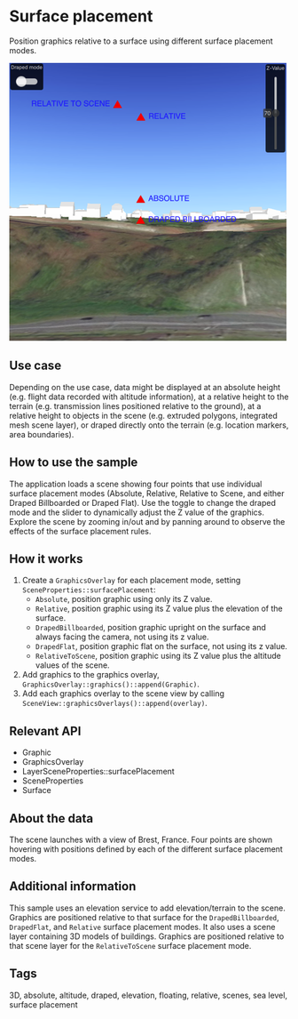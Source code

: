 # Surface placement

Position graphics relative to a surface using different surface placement modes.

![](screenshot.png)

## Use case

Depending on the use case, data might be displayed at an absolute height (e.g. flight data recorded with altitude information), at a relative height to the terrain (e.g. transmission lines positioned relative to the ground), at a relative height to objects in the scene (e.g. extruded polygons, integrated mesh scene layer), or draped directly onto the terrain (e.g. location markers, area boundaries).

## How to use the sample

The application loads a scene showing four points that use individual surface placement modes (Absolute, Relative, Relative to Scene, and either Draped Billboarded or Draped Flat). Use the toggle to change the draped mode and the slider to dynamically adjust the Z value of the graphics. Explore the scene by zooming in/out and by panning around to observe the effects of the surface placement rules.

## How it works

1. Create a `GraphicsOverlay` for each placement mode, setting `SceneProperties::surfacePlacement`:
    * `Absolute`, position graphic using only its Z value.
    * `Relative`, position graphic using its Z value plus the elevation of the surface.
    * `DrapedBillboarded`, position graphic upright on the surface and always facing the camera, not using its z value.
    * `DrapedFlat`, position graphic flat on the surface, not using its z value.
    * `RelativeToScene`, position graphic using its Z value plus the altitude values of the scene.
2. Add graphics to the graphics overlay, `GraphicsOverlay::graphics()::append(Graphic)`.
3. Add each graphics overlay to the scene view by calling `SceneView::graphicsOverlays()::append(overlay)`.

## Relevant API

* Graphic
* GraphicsOverlay
* LayerSceneProperties::surfacePlacement
* SceneProperties
* Surface

## About the data

The scene launches with a view of Brest, France. Four points are shown hovering with positions defined by each of the different surface placement modes.

## Additional information

This sample uses an elevation service to add elevation/terrain to the scene. Graphics are positioned relative to that surface for the `DrapedBillboarded`, `DrapedFlat`, and `Relative` surface placement modes. It also uses a scene layer containing 3D models of buildings. Graphics are positioned relative to that scene layer for the `RelativeToScene` surface placement mode.

## Tags

3D, absolute, altitude, draped, elevation, floating, relative, scenes, sea level, surface placement
